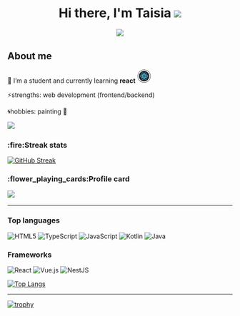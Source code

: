 
<h1 align="center">Hi there, I'm Taisia
<img src="https://github.com/blackcater/blackcater/raw/main/images/Hi.gif" height="32"/></h1>

<div id="header" align="center">
  <img src="https://i.pinimg.com/originals/31/a2/c0/31a2c0818ed0ca0e8215d4a2cbf67542.gif" width="180"/>
</div>

<h2>About me</h2>

:green_book: I’m a student and currently learning **react** <img width="30px" src="https://github.com/Pedro-Murilo/icons-for-readme/blob/main/.github/react-icon.svg" alt="ReactJS Icon" />

:zap:strengths: web development (frontend/backend)

:cyclone:hobbies: painting :art:

<!-- views -->
![](https://komarev.com/ghpvc/?username=TasyaKh&color=green)

<h3>:fire:Streak stats</h3>

[![GitHub Streak](https://streak-stats.demolab.com?user=TasyaKh&theme=merko)](https://git.io/streak-stats)

<h3>:flower_playing_cards:Profile card</h3>

![](https://github-profile-summary-cards.vercel.app/api/cards/profile-details?username=TasyaKh&theme=merko)

<hr/>

<h3>Top languages</h3>

![HTML5](https://img.shields.io/badge/html5-%23E34F26.svg?style=for-the-badge&logo=html5&logoColor=white)
![TypeScript](https://img.shields.io/badge/typescript-%23007ACC.svg?style=for-the-badge&logo=typescript&logoColor=white)
![JavaScript](https://img.shields.io/badge/javascript-%23323330.svg?style=for-the-badge&logo=javascript&logoColor=%23F7DF1E)
![Kotlin](https://img.shields.io/badge/kotlin-%237F52FF.svg?style=for-the-badge&logo=kotlin&logoColor=white)
![Java](https://img.shields.io/badge/java-%23ED8B00.svg?style=for-the-badge&logo=openjdk&logoColor=white)

<h3>Frameworks</h3>

![React](https://img.shields.io/badge/react-%2320232a.svg?style=for-the-badge&logo=react&logoColor=%2361DAFB)
![Vue.js](https://img.shields.io/badge/vuejs-%2335495e.svg?style=for-the-badge&logo=vuedotjs&logoColor=%234FC08D)
![NestJS](https://img.shields.io/badge/nestjs-%23E0234E.svg?style=for-the-badge&logo=nestjs&logoColor=white)

<!---Для компактной версии Top Langs-->
[![Top Langs](https://github-readme-stats.vercel.app/api/top-langs/?username=TasyaKh&layout=compact&theme=merko)](https://github.com/TasyaKh/github-readme-stats)

<hr/>

[![trophy](https://github-profile-trophy.vercel.app/?username=TasyaKh&title=Commits,PullRequest,Repositories&theme=onedark)](https://github.com/TasyaKh/github-profile-trophy)

<!--
**TasyaKh/TasyaKh** is a ✨ _special_ ✨ repository because its `README.md` (this file) appears on your GitHub profile.

Here are some ideas to get you started:

- 🔭 I’m currently working on ...
- 🌱 I’m currently learning ...
- 👯 I’m looking to collaborate on ...
- 🤔 I’m looking for help with ...
- 💬 Ask me about ...
- 📫 How to reach me: ...
- 😄 Pronouns: ...
- ⚡ Fun fact: ...
-->
